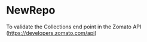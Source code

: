# NewRepo
To validate the Collections end point in the Zomato API (https://developers.zomato.com/api)
